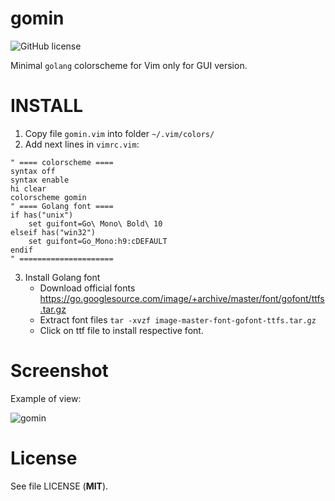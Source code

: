# gomin

![GitHub license](https://img.shields.io/badge/license-MIT-blue.svg)

Minimal `golang` colorscheme for Vim only for GUI version.

# INSTALL

1. Copy file `gomin.vim` into folder `~/.vim/colors/`
2. Add next lines in `vimrc.vim`:
```vim
" ==== colorscheme ====
syntax off
syntax enable
hi clear
colorscheme gomin
" ==== Golang font ====
if has("unix")
	set guifont=Go\ Mono\ Bold\ 10
elseif has("win32")
	set guifont=Go_Mono:h9:cDEFAULT
endif
" =====================
```

3. Install Golang font
	* Download official fonts https://go.googlesource.com/image/+archive/master/font/gofont/ttfs.tar.gz
	* Extract font files `tar -xvzf image-master-font-gofont-ttfs.tar.gz`
	* Click on ttf file to install respective font.

# Screenshot

Example of view:

![gomin](https://github.com/Konstantin8105/gomin/blob/master/gomin.png)

# License

See file LICENSE (**MIT**).
